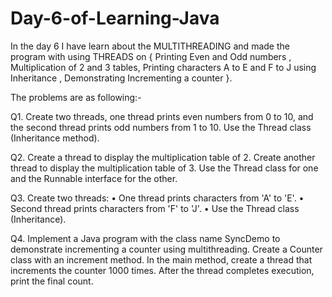 # Day-6-of-Learning-Java
In the day 6 I have learn about the MULTITHREADING and made the program with using THREADS on { Printing Even and Odd numbers , Multiplication of 2 and 3 tables, Printing characters A to E and F to J using Inheritance , Demonstrating Incrementing a counter }.

The problems are as following:-

Q1. Create two threads, one thread prints even numbers from 0 to 10, and the second thread prints odd numbers from 1 to 10. Use the Thread class (Inheritance method).

Q2. Create a thread to display the multiplication table of 2. Create another thread to display the multiplication table of 3. Use the Thread class for one and the Runnable interface for the other.

Q3. Create two threads:
• One thread prints characters from 'A' to 'E'.
• Second thread prints characters from 'F' to 'J'.
• Use the Thread class (Inheritance).

Q4. Implement a Java program with the class name SyncDemo to demonstrate incrementing a counter using multithreading. Create a Counter class with an increment method. In the main method, create a thread that increments the counter 1000 times. After the thread completes execution, print the final count.


